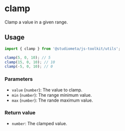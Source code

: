 # clamp

Clamp a value in a given range.

## Usage

```js twoslash
import { clamp } from '@studiometa/js-toolkit/utils';

clamp(5, 0, 10); // 5
clamp(15, 0, 10); // 10
clamp(-5, 0, 10); // 0
```

### Parameters

- `value` (`number`): The value to clamp.
- `min` (`number`): The range minimum value.
- `max` (`number`): The rande maximum value.

### Return value

- `number`: The clamped value.
